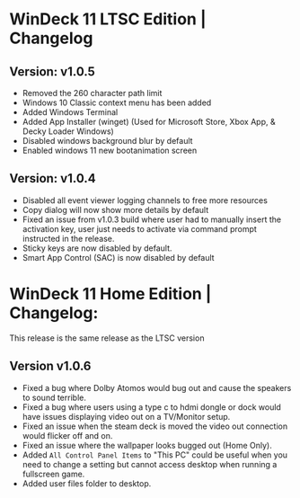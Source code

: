 # WinDeck 11 LTSC Edition | Changelog

## Version: v1.0.5
- Removed the 260 character path limit
- Windows 10 Classic context menu has been added
- Added Windows Terminal
- Added App Installer (winget) (Used for Microsoft Store, Xbox App, & Decky Loader Windows)
- Disabled windows background blur by default
- Enabled windows 11 new bootanimation screen

## Version: v1.0.4
- Disabled all event viewer logging channels to free more resources
- Copy dialog will now show more details by default
- Fixed an issue from v1.0.3 build where user had to manually insert the activation key, user just needs to activate via command prompt instructed in the release.
- Sticky keys are now disabled by default.
- Smart App Control (SAC) is now disabled by default

# WinDeck 11 Home Edition | Changelog:
This release is the same release as the LTSC version

## Version v1.0.6
- Fixed a bug where Dolby Atomos would bug out and cause the speakers to sound terrible.
- Fixed a bug where users using a type c to hdmi dongle or dock would have issues displaying video out on a TV/Monitor setup.
- Fixed an issue when the steam deck is moved the video out connection would flicker off and on.
- Fixed an issue where the wallpaper looks bugged out (Home Only).
- Added `All Control Panel Items` to "This PC" could be useful when you need to change a setting but cannot access desktop when running a fullscreen game.
- Added user files folder to desktop.

